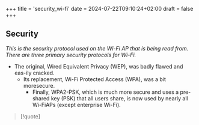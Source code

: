 +++
title = 'security_wi-fi'
date = 2024-07-22T09:10:24+02:00
draft = false
+++

## Security 
*This is the security protocol used on the Wi-Fi AP that is
being read from. There are three primary security protocols for Wi-Fi.*
- The original, Wired Equivalent Privacy (WEP), was badly flawed and eas-ily cracked.
	- Its replacement, Wi-Fi Protected Access (WPA), was a bit moresecure. 
		- Finally, WPA2-PSK, which is much more secure and uses a pre-shared key (PSK) that all users share, is now used by nearly all Wi-FiAPs (except enterprise Wi-Fi).

>[!quote]